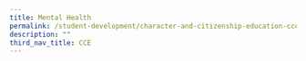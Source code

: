 ```yaml
---
title: Mental Health
permalink: /student-development/character-and-citizenship-education-cce/mental-health
description: ""
third_nav_title: CCE
---
```

